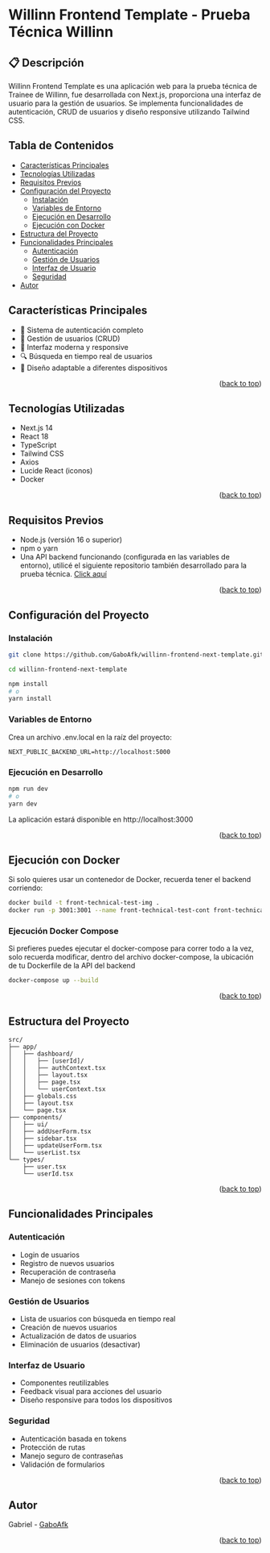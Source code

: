 <a id="readme-top"></a>
# Willinn Frontend Template - Prueba Técnica Willinn

## 📋 Descripción
Willinn Frontend Template es una aplicación web para la prueba técnica de Trainee de Willinn, fue desarrollada con Next.js, proporciona una interfaz de usuario para la gestión de usuarios. Se implementa funcionalidades de autenticación, CRUD de usuarios y diseño responsive utilizando Tailwind CSS.

## Tabla de Contenidos

- [Características Principales](#características-principales)
- [Tecnologías Utilizadas](#tecnologías-utilizadas)
- [Requisitos Previos](#requisitos-previos)
- [Configuración del Proyecto](#configuración-del-proyecto)
    - [Instalación](#instalación)
    - [Variables de Entorno](#variables-de-entorno)
    - [Ejecución en Desarrollo](#ejecución-en-desarrollo)
    - [Ejecución con Docker](#ejecución-con-docker)
- [Estructura del Proyecto](#estructura-del-proyecto)
- [Funcionalidades Principales](#funcionalidades-principales)
    - [Autenticación](#autenticación)
    - [Gestión de Usuarios](#gestión-de-usuarios)
    - [Interfaz de Usuario](#interfaz-de-usuario)
    - [Seguridad](#seguridad)
- [Autor](#autor)


## Características Principales
- 🔐 Sistema de autenticación completo
- 👥 Gestión de usuarios (CRUD)
- 🎨 Interfaz moderna y responsive
- 🔍 Búsqueda en tiempo real de usuarios
- 📱 Diseño adaptable a diferentes dispositivos
<p align="right">(<a href="#readme-top">back to top</a>)</p>

## Tecnologías Utilizadas
- Next.js 14
- React 18
- TypeScript
- Tailwind CSS
- Axios
- Lucide React (iconos)
- Docker
<p align="right">(<a href="#readme-top">back to top</a>)</p>

## Requisitos Previos
- Node.js (versión 16 o superior)
- npm o yarn
- Una API backend funcionando (configurada en las variables de entorno), utilicé el siguiente repositorio también desarrollado para la prueba técnica. [Click aquí](https://github.com/GaboAfk/Willinn-backend-api-template)
<p align="right">(<a href="#readme-top">back to top</a>)</p>

## Configuración del Proyecto

### Instalación
```bash
git clone https://github.com/GaboAfk/willinn-frontend-next-template.git

cd willinn-frontend-next-template

npm install
# o
yarn install
```

### Variables de Entorno
Crea un archivo .env.local en la raíz del proyecto:

```env
NEXT_PUBLIC_BACKEND_URL=http://localhost:5000
```

### Ejecución en Desarrollo
```bash
npm run dev
# o
yarn dev
```

La aplicación estará disponible en http://localhost:3000
<p align="right">(<a href="#readme-top">back to top</a>)</p>

## Ejecución con Docker
Si solo quieres usar un contenedor de Docker, recuerda tener el backend corriendo:
```bash
docker build -t front-technical-test-img .
docker run -p 3001:3001 --name front-technical-test-cont front-technical-test-img
```
### Ejecución Docker Compose
Si prefieres puedes ejecutar el docker-compose para correr todo a la vez, solo recuerda modificar, dentro del archivo docker-compose, la ubicación de tu Dockerfile de la API del backend
```bash
docker-compose up --build
```
<p align="right">(<a href="#readme-top">back to top</a>)</p>

## Estructura del Proyecto

```plaintext
src/
├── app/
│   ├── dashboard/
│   │   ├── [userId]/
│   │   ├── authContext.tsx
│   │   ├── layout.tsx
│   │   ├── page.tsx
│   │   └── userContext.tsx
│   ├── globals.css
│   ├── layout.tsx
│   └── page.tsx
├── components/
│   ├── ui/
│   ├── addUserForm.tsx
│   ├── sidebar.tsx
│   ├── updateUserForm.tsx
│   └── userList.tsx
└── types/
    ├── user.tsx
    └── userId.tsx
```
<p align="right">(<a href="#readme-top">back to top</a>)</p>

## Funcionalidades Principales

### Autenticación
- Login de usuarios
- Registro de nuevos usuarios
- Recuperación de contraseña
- Manejo de sesiones con tokens

### Gestión de Usuarios
- Lista de usuarios con búsqueda en tiempo real
- Creación de nuevos usuarios
- Actualización de datos de usuarios
- Eliminación de usuarios (desactivar)

### Interfaz de Usuario
- Componentes reutilizables
- Feedback visual para acciones del usuario
- Diseño responsive para todos los dispositivos

### Seguridad
- Autenticación basada en tokens
- Protección de rutas
- Manejo seguro de contraseñas
- Validación de formularios
<p align="right">(<a href="#readme-top">back to top</a>)</p>

## Autor
Gabriel - [GaboAfk](https://github.com/GaboAfk)
<p align="right">(<a href="#readme-top">back to top</a>)</p>
